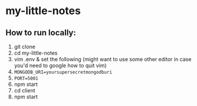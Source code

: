 # my-little-notes

## How to run locally:

1. git clone
1. cd my-little-notes
1. vim .env & set the following (might want to use some other editor in case you'd need to google how to quit vim)
1. `MONGODB_URI=yoursupersecretmongodburi`
1. `PORT=5001`
1. npm start
1. cd client
1. npm start
